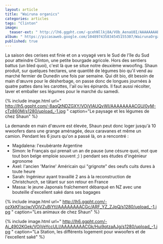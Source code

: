 ```yaml
---
layout: article
title: "Wairuna organics"
categories: articles
tags: "Clinton"
image: 
  teaser-ext: " http://lh6.ggpht.com/-gcehNllkj8A/VOb_AenaU8I/AAAAAAAABUE/Lqh3a4PMq8k/s1280/upload_-1.jpg "
album: " https://picasaweb.google.com/104897435834545155307/WairunaOrganics?authkey=Gv1sRgCMqVsLu0rtmZPQ "
published: true
---
```


La saison des cerises est finie et on a voyagé vers le Sud de l'île du Sud pour atteindre Clinton, une petite bourgade agricole. Hors des sentiers battus (un bled quoi), c'est là que se situe notre deuxième wwoofing. Shaun produit, sur quelques hectares, une quantité de légumes bio qu'il vend au marché fermier de Dunedin une fois par semaine. Qui dit bio, dit besoin de main d'œuvre pour le désherbage, on passe donc de longues journées à quatre pattes dans les carottes, l'ail ou les épinards. Il faut aussi récolter, laver et emballer ses légumes pour le marché du samedi.

{% include image.html url=" http://lh5.ggpht.com/-8aqQtNDZGXY/VOjVIAUQvWI/AAAAAAAACGU/0yM-cTz860M/s1280/upload_-1.jpg " caption="Le paysage et les légumes de chez Shaun" %}

La demande en main d'œuvre est élevée, Shaun peut donc loger jusqu'à 10 wwoofers dans une grange aménagée, deux caravanes et même un camion. Pendant les 6 jours qu'on a passé là, on a rencontré :

- Magdalena: l'exubérante Argentine
- Simon: le Français qui prenait un an de pause (une césure quoi, mot que tout bon belge emploie souvent ;) ) pendant ses études d'ingénieur agronome
- Axel: l'ancien 'Marine' Américain qui "grignote" des oeufs cuits dures à toute heure
- Sarah: Ingénieur ayant travaillé 2 ans à la reconstruction de Christchurch, se tâtant sur son retour en France
- Massa: le jeune Japonais fraîchement débarqué en NZ avec une bouteille d'excellent saké dans ses bagages

{% include image.html url=" http://lh5.ggpht.com/-ozXkKFjscjw/VOjVZuBiYtI/AAAAAAAACGc/ARF_YZ_ZJpQ/s1280/upload_-1.jpg " caption="Les animaux de chez Shaun" %}

{% include image.html url=" http://lh6.ggpht.com/-Aj_4902KGek/VOjVeYccULI/AAAAAAAACGk/Huj9qtzaAJg/s1280/upload_-1.jpg " caption="La Station, les différents logement pour wwoofers et de l'excellent saké" %}